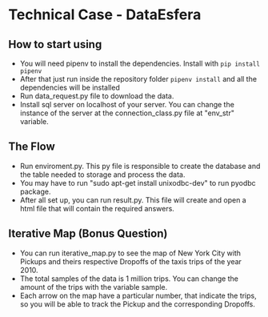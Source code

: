 # Technical Case - DataEsfera

## How to start using
* You will need pipenv to install the dependencies. Install with `pip install pipenv`
* After that just run inside the repository folder `pipenv install` and all the dependencies will be installed
* Run data_request.py file to download the data.
* Install sql server on localhost of your server. You can change the instance of the server at the connection_class.py file at "env_str" variable.

## The Flow
* Run enviroment.py. This py file is responsible to create the database and the table needed to storage and  process the data.
* You may have to run "sudo apt-get install unixodbc-dev" to run pyodbc package.
* After all set up, you can run result.py. This file will create and open a html file that will contain the required answers.

## Iterative Map (Bonus Question)
* You can run iterative_map.py to see the map of New York City with Pickups and theirs respective Dropoffs of the taxis trips of the year 2010.
* The total samples of the data is 1 million trips. You can change the amount of the trips with the variable sample.
* Each arrow on the map have a particular number, that indicate the trips, so you will be able to track the Pickup and the corresponding Dropoffs.